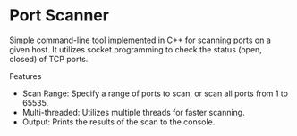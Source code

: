 # Port Scanner

Simple command-line tool implemented in C++ for scanning ports on a given host. 
It utilizes socket programming to check the status (open, closed) of TCP ports.

Features
* Scan Range: Specify a range of ports to scan, or scan all ports from 1 to 65535.
* Multi-threaded: Utilizes multiple threads for faster scanning.
* Output: Prints the results of the scan to the console.